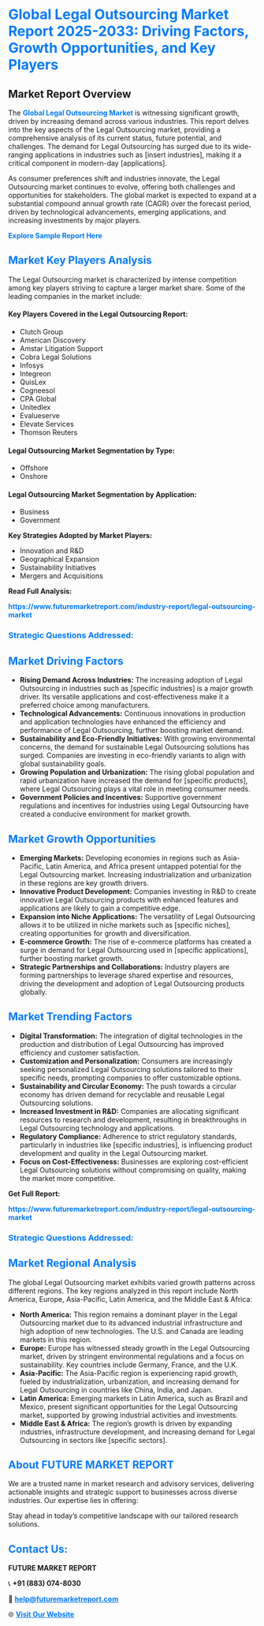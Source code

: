<h1 style="color: #007BFF;">Global Legal Outsourcing Market Report 2025-2033: Driving Factors, Growth Opportunities, and Key Players</h1>

<section id="overview">
<h2>Market Report Overview</h2>
<p>The <a href="https://www.futuremarketreport.com/industry-report/legal-outsourcing-market" style="color: #007BFF; text-decoration: none;"><strong>Global Legal Outsourcing Market</strong></a> is witnessing significant growth, driven by increasing demand across various industries. This report delves into the key aspects of the Legal Outsourcing market, providing a comprehensive analysis of its current status, future potential, and challenges. The demand for Legal Outsourcing has surged due to its wide-ranging applications in industries such as [insert industries], making it a critical component in modern-day [applications].</p>
<p>As consumer preferences shift and industries innovate, the Legal Outsourcing market continues to evolve, offering both challenges and opportunities for stakeholders. The global market is expected to expand at a substantial compound annual growth rate (CAGR) over the forecast period, driven by technological advancements, emerging applications, and increasing investments by major players.</p>
</section>

<section id="overview">
<p><a href="https://www.futuremarketreport.com/request-sample/reportId=53066" style="color: #007BFF; text-decoration: none;"><strong>Explore Sample Report Here</strong></a></p>
</section>

<section id="key-players">
<h2 style="color: #007BFF;">Market Key Players Analysis</h2>
<p>The Legal Outsourcing market is characterized by intense competition among key players striving to capture a larger market share. Some of the leading companies in the market include:</p>
<h4>Key Players Covered in the Legal Outsourcing Report:</h4>
<ul><li>Clutch Group</li><li>American Discovery</li><li>Amstar Litigation Support</li><li>Cobra Legal Solutions</li><li>Infosys</li><li>Integreon</li><li>QuisLex</li><li>Cogneesol</li><li>CPA Global</li><li>Unitedlex</li><li>Evalueserve</li><li>Elevate Services</li><li>Thomson Reuters</li></ul>
<h4>Legal Outsourcing Market Segmentation by Type:</h4>
<ul><li>Offshore</li><li>Onshore</li></ul>

<h4>Legal Outsourcing Market Segmentation by Application:</h4>
<ul><li>Business</li><li>Government</li></ul>
<p><strong>Key Strategies Adopted by Market Players:</strong></p>
<ul>
<li>Innovation and R&D</li>
<li>Geographical Expansion</li>
<li>Sustainability Initiatives</li>
<li>Mergers and Acquisitions</li>
</ul>
</section>

<section>
<p><strong>Read Full Analysis: </strong></p><a href="https://www.futuremarketreport.com/industry-report/legal-outsourcing-market" style="color: #007BFF; text-decoration: none;"><strong>https://www.futuremarketreport.com/industry-report/legal-outsourcing-market</strong></a>
<h3 style="color: #007BFF;">Strategic Questions Addressed:</h3>
</section>

<section id="driving-factors">
<h2 style="color: #007BFF;">Market Driving Factors</h2>
<ul>
<li><strong>Rising Demand Across Industries:</strong> The increasing adoption of Legal Outsourcing in industries such as [specific industries] is a major growth driver. Its versatile applications and cost-effectiveness make it a preferred choice among manufacturers.</li>
<li><strong>Technological Advancements:</strong> Continuous innovations in production and application technologies have enhanced the efficiency and performance of Legal Outsourcing, further boosting market demand.</li>
<li><strong>Sustainability and Eco-Friendly Initiatives:</strong> With growing environmental concerns, the demand for sustainable Legal Outsourcing solutions has surged. Companies are investing in eco-friendly variants to align with global sustainability goals.</li>
<li><strong>Growing Population and Urbanization:</strong> The rising global population and rapid urbanization have increased the demand for [specific products], where Legal Outsourcing plays a vital role in meeting consumer needs.</li>
<li><strong>Government Policies and Incentives:</strong> Supportive government regulations and incentives for industries using Legal Outsourcing have created a conducive environment for market growth.</li>
</ul>
</section>

<section id="growth-opportunities">
<h2 style="color: #007BFF;">Market Growth Opportunities</h2>
<ul>
<li><strong>Emerging Markets:</strong> Developing economies in regions such as Asia-Pacific, Latin America, and Africa present untapped potential for the Legal Outsourcing market. Increasing industrialization and urbanization in these regions are key growth drivers.</li>
<li><strong>Innovative Product Development:</strong> Companies investing in R&D to create innovative Legal Outsourcing products with enhanced features and applications are likely to gain a competitive edge.</li>
<li><strong>Expansion into Niche Applications:</strong> The versatility of Legal Outsourcing allows it to be utilized in niche markets such as [specific niches], creating opportunities for growth and diversification.</li>
<li><strong>E-commerce Growth:</strong> The rise of e-commerce platforms has created a surge in demand for Legal Outsourcing used in [specific applications], further boosting market growth.</li>
<li><strong>Strategic Partnerships and Collaborations:</strong> Industry players are forming partnerships to leverage shared expertise and resources, driving the development and adoption of Legal Outsourcing products globally.</li>
</ul>
</section>

<section id="trending-factors">
<h2 style="color: #007BFF;">Market Trending Factors</h2>
<ul>
<li><strong>Digital Transformation:</strong> The integration of digital technologies in the production and distribution of Legal Outsourcing has improved efficiency and customer satisfaction.</li>
<li><strong>Customization and Personalization:</strong> Consumers are increasingly seeking personalized Legal Outsourcing solutions tailored to their specific needs, prompting companies to offer customizable options.</li>
<li><strong>Sustainability and Circular Economy:</strong> The push towards a circular economy has driven demand for recyclable and reusable Legal Outsourcing solutions.</li>
<li><strong>Increased Investment in R&D:</strong> Companies are allocating significant resources to research and development, resulting in breakthroughs in Legal Outsourcing technology and applications.</li>
<li><strong>Regulatory Compliance:</strong> Adherence to strict regulatory standards, particularly in industries like [specific industries], is influencing product development and quality in the Legal Outsourcing market.</li>
<li><strong>Focus on Cost-Effectiveness:</strong> Businesses are exploring cost-efficient Legal Outsourcing solutions without compromising on quality, making the market more competitive.</li>
</ul>
</section>

<section>
<p><strong>Get Full Report: </strong></p><a href="https://www.futuremarketreport.com/industry-report/legal-outsourcing-market" style="color: #007BFF; text-decoration: none;"><strong>https://www.futuremarketreport.com/industry-report/legal-outsourcing-market</strong></a>
<h3 style="color: #007BFF;">Strategic Questions Addressed:</h3>
</section>


<section id="regional-analysis">
<h2 style="color: #007BFF;">Market Regional Analysis</h2>
<p>The global Legal Outsourcing market exhibits varied growth patterns across different regions. The key regions analyzed in this report include North America, Europe, Asia-Pacific, Latin America, and the Middle East & Africa:</p>
<ul>
<li><strong>North America:</strong> This region remains a dominant player in the Legal Outsourcing market due to its advanced industrial infrastructure and high adoption of new technologies. The U.S. and Canada are leading markets in this region.</li>
<li><strong>Europe:</strong> Europe has witnessed steady growth in the Legal Outsourcing market, driven by stringent environmental regulations and a focus on sustainability. Key countries include Germany, France, and the U.K.</li>
<li><strong>Asia-Pacific:</strong> The Asia-Pacific region is experiencing rapid growth, fueled by industrialization, urbanization, and increasing demand for Legal Outsourcing in countries like China, India, and Japan.</li>
<li><strong>Latin America:</strong> Emerging markets in Latin America, such as Brazil and Mexico, present significant opportunities for the Legal Outsourcing market, supported by growing industrial activities and investments.</li>
<li><strong>Middle East & Africa:</strong> The region’s growth is driven by expanding industries, infrastructure development, and increasing demand for Legal Outsourcing in sectors like [specific sectors].</li>
</ul>
</section>

<footer>
<h2 style="color: #007BFF;">About FUTURE MARKET REPORT</h2>
<p>We are a trusted name in market research and advisory services, delivering actionable insights and strategic support to businesses across diverse industries. Our expertise lies in offering:</p>

<p>Stay ahead in today’s competitive landscape with our tailored research solutions.</p>

<h2 style="color: #007BFF;">Contact Us:</h2>
<p><strong>FUTURE MARKET REPORT</strong></p>
<p>📞 <strong>+91 (883) 074-8030</strong></p>
<p>📧 <strong><a href="mailto:help@futuremarketreport.com" style="color: #007BFF;">help@futuremarketreport.com</a></strong></p>
<p>🌐 <strong><a href="https://www.futuremarketreport.com/" style="color: #007BFF;">Visit Our Website</a></strong></p>
</footer>